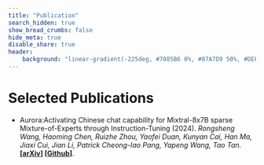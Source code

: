 ```yaml
---
title: "Publication"
search_hidden: true
show_bread_crumbs: false
hide_meta: true
disable_share: true
header:
    background: "linear-gradient(-225deg, #7085B6 0%, #87A7D9 50%, #DEF3F8 100%);"
---
```


# Selected Publications

- Aurora:Activating Chinese chat capability for Mixtral-8x7B sparse Mixture-of-Experts through Instruction-Tuning (2024). *Rongsheng Wang, Haoming Chen, Ruizhe Zhou, Yaofei Duan, Kunyan Cai, Han Ma, Jiaxi Cui, Jian Li, Patrick Cheong-Iao Pang, Yapeng Wang, Tao Tan.* **[[arXiv](https://arxiv.org/abs/2312.14557)] [[Github](https://github.com/WangRongsheng/Aurora)]**.
